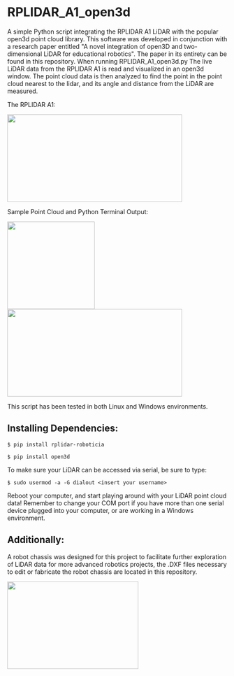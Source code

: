 # RPLIDAR_A1_open3d
A simple Python script integrating the RPLIDAR A1 LiDAR with the popular open3d point cloud library.  This software was developed in conjunction with a research paper entitled "A novel integration of open3D and two-dimensional LiDAR for educational robotics".  The paper in its entirety can be found in this repository.  When running RPLIDAR_A1_open3d.py The live LiDAR data from the RPLIDAR A1 is read and visualized in an open3d window.  The point cloud data is then analyzed to find the point in the point cloud nearest to the lidar, and its angle and distance from the LiDAR are measured.

The RPLIDAR A1:

<img src="https://github.com/ACBRrobotics/RPLIDAR_A1_open3d/assets/60329456/6de532bc-83a3-4d76-8176-c9b38991d570" width="400" height="200">

Sample Point Cloud and Python Terminal Output:

<img src="https://github.com/ACBRrobotics/RPLIDAR_A1_open3d/assets/60329456/60b4d4fa-b202-4bb1-a0ed-eef5b0f8ba59" width="200" height="200">
<img src="https://github.com/ACBRrobotics/RPLIDAR_A1_open3d/assets/60329456/bb58f3c7-d0fb-4e83-bea1-2c9476cb2493"  width="400" height="200">

This script has been tested in both Linux and Windows environments.  

## Installing Dependencies: 

`$ pip install rplidar-roboticia`

`$ pip install open3d`

To make sure your LiDAR can be accessed via serial, be sure to type:

`$ sudo usermod -a -G dialout <insert your username>`

Reboot your computer, and start playing around with your LiDAR point cloud data! Remember to change your COM port if you have more than one serial device plugged into your computer, or are working in a Windows environment.

## Additionally:  
A robot chassis was designed for this project to facilitate further exploration of LiDAR data for more advanced robotics projects, the .DXF files necessary to edit or fabricate the robot chassis are located in this repository. 

<img src="https://github.com/ACBRrobotics/RPLIDAR_A1_open3d/assets/60329456/918dd350-42b0-45ef-9bd3-1d6bac734509" width="300" height="200">
